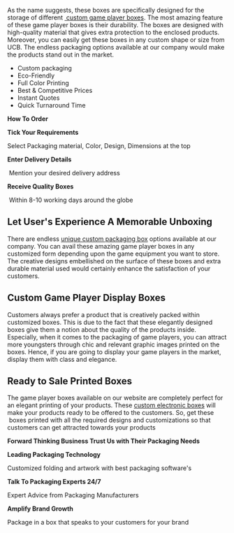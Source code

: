 <div>
    <p>As the name suggests, these boxes are specifically designed for the storage of different <a href="https://href.li/?https://www.uniquecustomboxes.com/markets/electronics-boxes/game-player-boxes" rel="noopener" target="_blank">&nbsp;custom game player boxes</a>. The most amazing feature of these game player boxes is their durability. The boxes are designed with high-quality material that gives extra protection to the enclosed products. Moreover, you can easily get these boxes in any custom shape or size from UCB. The endless packaging options available at our company would make the products stand out in the market.</p>
</div>
<ul>
    <li>Custom packaging</li>
    <li>Eco-Friendly</li>
    <li>Full Color Printing</li>
    <li>Best &amp; Competitive Prices</li>
    <li>Instant Quotes</li>
    <li>Quick Turnaround Time</li>
</ul>
<div>
    <p><strong>How To Order</strong></p>
</div>
<div>
    <p><strong>Tick Your Requirements</strong></p>
</div>
<div>
    <p>Select Packaging material, Color, Design, Dimensions at the top</p>
</div>
<div>
    <p><strong>Enter Delivery Details</strong></p>
</div>
<div>
    <p>&nbsp;Mention your desired delivery address</p>
</div>
<div>
    <p><strong>Receive Quality Boxes</strong></p>
</div>
<div>
    <p>&nbsp;Within 8-10 working days around the globe</p>
</div>
<div>
    <div>
        <div>
            <h2>Let User&apos;s Experience A Memorable Unboxing</h2>
        </div>
        <div>
            <p>There are endless <a href="https://href.li/?https://www.uniquecustomboxes.com" rel="noopener" target="_blank">unique custom packaging box</a> options available at our company. You can avail these amazing game player boxes in any customized form depending upon the game equipment you want to store. The creative designs embellished on the surface of these boxes and extra durable material used would certainly enhance the satisfaction of your customers.</p>
        </div>
        <div>
            <h2>Custom Game Player Display Boxes</h2>
        </div>
        <div>
            <p>Customers always prefer a product that is creatively packed within customized boxes. This is due to the fact that these elegantly designed boxes give them a notion about the quality of the products inside. Especially, when it comes to the packaging of game players, you can attract more youngsters through chic and relevant graphic images printed on the boxes. Hence, if you are going to display your game players in the market, display them with class and elegance.</p>
        </div>
        <div>
            <h2>Ready to Sale Printed Boxes</h2>
        </div>
        <div>
            <p>The game player boxes available on our website are completely perfect for an elegant printing of your products. These <a href="https://href.li/?https://www.uniquecustomboxes.com/markets/electronics-boxes" rel="noopener" target="_blank">custom electronic boxes</a> will make your products ready to be offered to the customers. So, get these &nbsp;boxes printed with all the required designs and customizations so that customers can get attracted towards your products</p>
        </div>
        <div>
            <p><strong>Forward Thinking Business Trust Us with Their Packaging Needs</strong></p>
        </div>
        <div>
            <p><strong>Leading Packaging Technology</strong></p>
        </div>
        <div>
            <p>Customized folding and artwork with best packaging software&apos;s</p>
        </div>
        <div>
            <p><strong>Talk To Packaging Experts 24/7</strong></p>
        </div>
        <div>
            <p>Expert Advice from Packaging Manufacturers</p>
        </div>
        <div>
            <p><strong>Amplify Brand Growth</strong></p>
        </div>
        <div>
            <p>Package in a box that speaks to your customers for your brand</p>
        </div>
    </div>
    <div>
        <div>
            <div><br></div>
        </div>
    </div>
</div>
<div><br></div>
